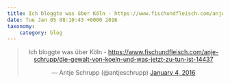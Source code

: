 ```yaml
---
title: Ich bloggte was über Köln - https://www.fischundfleisch.com/anje-schrupp/die-gewalt-von-koeln-und-was-jetzt-zu-tun-ist-14437
date: Tue Jan 05 08:10:43 +0000 2016
taxonomy:
    category: blog
---
```

<blockquote class="twitter-tweet" align="center" width="350"><p lang="de" dir="ltr">Ich bloggte was über Köln - <a href="https://www.fischundfleisch.com/anje-schrupp/die-gewalt-von-koeln-und-was-jetzt-zu-tun-ist-14437">https://www.fischundfleisch.com/anje-schrupp/die-gewalt-von-koeln-und-was-jetzt-zu-tun-ist-14437</a></p>&mdash; Antje Schrupp (@antjeschrupp) <a href="https://twitter.com/antjeschrupp/status/684153758851411968">January 4, 2016</a></blockquote>
